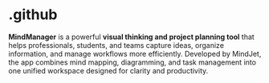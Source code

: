 # .github
**MindManager** is a powerful **visual thinking and project planning tool** that helps professionals, students, and teams capture ideas, organize information, and manage workflows more efficiently. Developed by MindJet, the app combines mind mapping, diagramming, and task management into one unified workspace designed for clarity and productivity.
